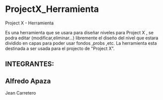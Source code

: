 # ProjectX_Herramienta
Project X - Herramienta

Es una herramienta que se usara para diseñar niveles para Project X , se podra editar (modificar,eliminar...) libremente el diseño del nivel que estara dividido en capas para poder usar fondos ,probs ,etc. La herramienta esta destinada a ser usada para el projecto de "Project X".

INTEGRANTES:
  -
  Alfredo Apaza
  -
  Jean Carretero
